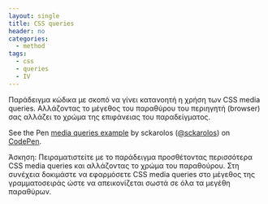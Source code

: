 ```yaml
---
layout: single
title: CSS queries
header: no
categories:
  - method
tags:
  - css
  - queries
  - IV
---
```


Παράδειγμα κώδικα με σκοπό να γίνει κατανοητή η χρήση των CSS media queries. Αλλάζοντας το μέγεθος του παραθύρου του περιηγητή (browser) σας αλλάζει το χρώμα της επιφάνειας του παραδείγματος.

<p data-height="350" data-theme-id="17517" data-slug-hash="vOoyJG" data-default-tab="result" data-user="sckarolos" class='codepen'>See the Pen <a href='https://codepen.io/sckarolos/pen/vOoyJG/'>media queries example</a> by sckarolos (<a href='https://codepen.io/sckarolos'>@sckarolos</a>) on <a href='https://codepen.io'>CodePen</a>.</p>
<script async src="//assets.codepen.io/assets/embed/ei.js"></script>

Άσκηση: Πειραματιστείτε με το παράδειγμα προσθέτοντας περισσότερα CSS media queries και αλλάζοντας το χρώμα του παραθούρου. Στη συνέχεια δοκιμάστε να εφαρμόσετε CSS media queries στο μέγεθος της γραμματοσειράς ώστε να απεικονίζεται σωστά σε όλα τα μεγέθη παραθύρων.

<script>
<!DOCTYPE html>
<html>
<head>
<style>
body {
    background-color: #66cd00;
    font-family: helvetica, arial, serif;
    color: #fff;
    font-size: 50px;
}

@media screen and (max-width: 1220px) {
    body {
        background-color: #8a2be2;
        font-size: 40px;
    }
}

@media screen and (max-width: 768px) {
    body {
        background-color: #ff2500;
        font-size: 27px;
    }
}

@media screen and (max-width: 420px) {
    body {
        background-color: #fcc419;
        color: #000;
      font-size: 23px;
    }
}
</style>
</head>
<body>
<p>RESIZE BROWSER'S WINDOW</p>
</body>
</html>
</script>
